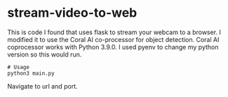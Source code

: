 # stream-video-to-web

This is code I found that uses flask to stream your webcam to a browser.  I modified it to use the Coral AI co-processor for object detection.
Coral AI coprocessor works with Python 3.9.0.  I used pyenv to change my python version so this would run.

```
# Usage
python3 main.py
```
Navigate to url and port.  
